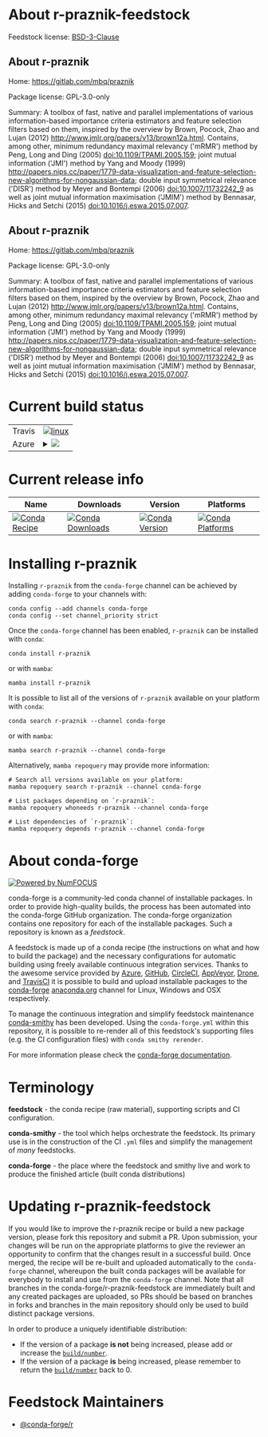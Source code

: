 About r-praznik-feedstock
=========================

Feedstock license: [BSD-3-Clause](https://github.com/conda-forge/r-praznik-feedstock/blob/main/LICENSE.txt)


About r-praznik
---------------

Home: https://gitlab.com/mbq/praznik

Package license: GPL-3.0-only

Summary: A toolbox of fast, native and parallel implementations of various information-based importance criteria estimators and feature selection filters based on them, inspired by the overview by Brown, Pocock, Zhao and Lujan (2012) <http://www.jmlr.org/papers/v13/brown12a.html>. Contains, among other, minimum redundancy maximal relevancy ('mRMR') method by Peng, Long and Ding (2005) <doi:10.1109/TPAMI.2005.159>; joint mutual information ('JMI') method by Yang and Moody (1999) <http://papers.nips.cc/paper/1779-data-visualization-and-feature-selection-new-algorithms-for-nongaussian-data>; double input symmetrical relevance ('DISR') method by Meyer and Bontempi  (2006) <doi:10.1007/11732242_9> as well as joint mutual information maximisation ('JMIM') method by Bennasar, Hicks and Setchi (2015) <doi:10.1016/j.eswa.2015.07.007>.

About r-praznik
---------------

Home: https://gitlab.com/mbq/praznik

Package license: GPL-3.0-only

Summary: A toolbox of fast, native and parallel implementations of various information-based importance criteria estimators and feature selection filters based on them, inspired by the overview by Brown, Pocock, Zhao and Lujan (2012) <http://www.jmlr.org/papers/v13/brown12a.html>. Contains, among other, minimum redundancy maximal relevancy ('mRMR') method by Peng, Long and Ding (2005) <doi:10.1109/TPAMI.2005.159>; joint mutual information ('JMI') method by Yang and Moody (1999) <http://papers.nips.cc/paper/1779-data-visualization-and-feature-selection-new-algorithms-for-nongaussian-data>; double input symmetrical relevance ('DISR') method by Meyer and Bontempi  (2006) <doi:10.1007/11732242_9> as well as joint mutual information maximisation ('JMIM') method by Bennasar, Hicks and Setchi (2015) <doi:10.1016/j.eswa.2015.07.007>.

Current build status
====================


<table><tr>
    <td>Travis</td>
    <td>
      <a href="https://app.travis-ci.com/conda-forge/r-praznik-feedstock">
        <img alt="linux" src="https://img.shields.io/travis/com/conda-forge/r-praznik-feedstock/main.svg?label=Linux">
      </a>
    </td>
  </tr>
    
  <tr>
    <td>Azure</td>
    <td>
      <details>
        <summary>
          <a href="https://dev.azure.com/conda-forge/feedstock-builds/_build/latest?definitionId=8999&branchName=main">
            <img src="https://dev.azure.com/conda-forge/feedstock-builds/_apis/build/status/r-praznik-feedstock?branchName=main">
          </a>
        </summary>
        <table>
          <thead><tr><th>Variant</th><th>Status</th></tr></thead>
          <tbody><tr>
              <td>linux_64_r_base4.3</td>
              <td>
                <a href="https://dev.azure.com/conda-forge/feedstock-builds/_build/latest?definitionId=8999&branchName=main">
                  <img src="https://dev.azure.com/conda-forge/feedstock-builds/_apis/build/status/r-praznik-feedstock?branchName=main&jobName=linux&configuration=linux%20linux_64_r_base4.3" alt="variant">
                </a>
              </td>
            </tr><tr>
              <td>linux_64_r_base4.4</td>
              <td>
                <a href="https://dev.azure.com/conda-forge/feedstock-builds/_build/latest?definitionId=8999&branchName=main">
                  <img src="https://dev.azure.com/conda-forge/feedstock-builds/_apis/build/status/r-praznik-feedstock?branchName=main&jobName=linux&configuration=linux%20linux_64_r_base4.4" alt="variant">
                </a>
              </td>
            </tr><tr>
              <td>linux_aarch64_r_base4.3</td>
              <td>
                <a href="https://dev.azure.com/conda-forge/feedstock-builds/_build/latest?definitionId=8999&branchName=main">
                  <img src="https://dev.azure.com/conda-forge/feedstock-builds/_apis/build/status/r-praznik-feedstock?branchName=main&jobName=linux&configuration=linux%20linux_aarch64_r_base4.3" alt="variant">
                </a>
              </td>
            </tr><tr>
              <td>linux_aarch64_r_base4.4</td>
              <td>
                <a href="https://dev.azure.com/conda-forge/feedstock-builds/_build/latest?definitionId=8999&branchName=main">
                  <img src="https://dev.azure.com/conda-forge/feedstock-builds/_apis/build/status/r-praznik-feedstock?branchName=main&jobName=linux&configuration=linux%20linux_aarch64_r_base4.4" alt="variant">
                </a>
              </td>
            </tr><tr>
              <td>linux_ppc64le_r_base4.3</td>
              <td>
                <a href="https://dev.azure.com/conda-forge/feedstock-builds/_build/latest?definitionId=8999&branchName=main">
                  <img src="https://dev.azure.com/conda-forge/feedstock-builds/_apis/build/status/r-praznik-feedstock?branchName=main&jobName=linux&configuration=linux%20linux_ppc64le_r_base4.3" alt="variant">
                </a>
              </td>
            </tr><tr>
              <td>linux_ppc64le_r_base4.4</td>
              <td>
                <a href="https://dev.azure.com/conda-forge/feedstock-builds/_build/latest?definitionId=8999&branchName=main">
                  <img src="https://dev.azure.com/conda-forge/feedstock-builds/_apis/build/status/r-praznik-feedstock?branchName=main&jobName=linux&configuration=linux%20linux_ppc64le_r_base4.4" alt="variant">
                </a>
              </td>
            </tr><tr>
              <td>osx_64_r_base4.3</td>
              <td>
                <a href="https://dev.azure.com/conda-forge/feedstock-builds/_build/latest?definitionId=8999&branchName=main">
                  <img src="https://dev.azure.com/conda-forge/feedstock-builds/_apis/build/status/r-praznik-feedstock?branchName=main&jobName=osx&configuration=osx%20osx_64_r_base4.3" alt="variant">
                </a>
              </td>
            </tr><tr>
              <td>osx_64_r_base4.4</td>
              <td>
                <a href="https://dev.azure.com/conda-forge/feedstock-builds/_build/latest?definitionId=8999&branchName=main">
                  <img src="https://dev.azure.com/conda-forge/feedstock-builds/_apis/build/status/r-praznik-feedstock?branchName=main&jobName=osx&configuration=osx%20osx_64_r_base4.4" alt="variant">
                </a>
              </td>
            </tr><tr>
              <td>win_64_r_base4.3</td>
              <td>
                <a href="https://dev.azure.com/conda-forge/feedstock-builds/_build/latest?definitionId=8999&branchName=main">
                  <img src="https://dev.azure.com/conda-forge/feedstock-builds/_apis/build/status/r-praznik-feedstock?branchName=main&jobName=win&configuration=win%20win_64_r_base4.3" alt="variant">
                </a>
              </td>
            </tr><tr>
              <td>win_64_r_base4.4</td>
              <td>
                <a href="https://dev.azure.com/conda-forge/feedstock-builds/_build/latest?definitionId=8999&branchName=main">
                  <img src="https://dev.azure.com/conda-forge/feedstock-builds/_apis/build/status/r-praznik-feedstock?branchName=main&jobName=win&configuration=win%20win_64_r_base4.4" alt="variant">
                </a>
              </td>
            </tr>
          </tbody>
        </table>
      </details>
    </td>
  </tr>
</table>

Current release info
====================

| Name | Downloads | Version | Platforms |
| --- | --- | --- | --- |
| [![Conda Recipe](https://img.shields.io/badge/recipe-r--praznik-green.svg)](https://anaconda.org/conda-forge/r-praznik) | [![Conda Downloads](https://img.shields.io/conda/dn/conda-forge/r-praznik.svg)](https://anaconda.org/conda-forge/r-praznik) | [![Conda Version](https://img.shields.io/conda/vn/conda-forge/r-praznik.svg)](https://anaconda.org/conda-forge/r-praznik) | [![Conda Platforms](https://img.shields.io/conda/pn/conda-forge/r-praznik.svg)](https://anaconda.org/conda-forge/r-praznik) |

Installing r-praznik
====================

Installing `r-praznik` from the `conda-forge` channel can be achieved by adding `conda-forge` to your channels with:

```
conda config --add channels conda-forge
conda config --set channel_priority strict
```

Once the `conda-forge` channel has been enabled, `r-praznik` can be installed with `conda`:

```
conda install r-praznik
```

or with `mamba`:

```
mamba install r-praznik
```

It is possible to list all of the versions of `r-praznik` available on your platform with `conda`:

```
conda search r-praznik --channel conda-forge
```

or with `mamba`:

```
mamba search r-praznik --channel conda-forge
```

Alternatively, `mamba repoquery` may provide more information:

```
# Search all versions available on your platform:
mamba repoquery search r-praznik --channel conda-forge

# List packages depending on `r-praznik`:
mamba repoquery whoneeds r-praznik --channel conda-forge

# List dependencies of `r-praznik`:
mamba repoquery depends r-praznik --channel conda-forge
```


About conda-forge
=================

[![Powered by
NumFOCUS](https://img.shields.io/badge/powered%20by-NumFOCUS-orange.svg?style=flat&colorA=E1523D&colorB=007D8A)](https://numfocus.org)

conda-forge is a community-led conda channel of installable packages.
In order to provide high-quality builds, the process has been automated into the
conda-forge GitHub organization. The conda-forge organization contains one repository
for each of the installable packages. Such a repository is known as a *feedstock*.

A feedstock is made up of a conda recipe (the instructions on what and how to build
the package) and the necessary configurations for automatic building using freely
available continuous integration services. Thanks to the awesome service provided by
[Azure](https://azure.microsoft.com/en-us/services/devops/), [GitHub](https://github.com/),
[CircleCI](https://circleci.com/), [AppVeyor](https://www.appveyor.com/),
[Drone](https://cloud.drone.io/welcome), and [TravisCI](https://travis-ci.com/)
it is possible to build and upload installable packages to the
[conda-forge](https://anaconda.org/conda-forge) [anaconda.org](https://anaconda.org/)
channel for Linux, Windows and OSX respectively.

To manage the continuous integration and simplify feedstock maintenance
[conda-smithy](https://github.com/conda-forge/conda-smithy) has been developed.
Using the ``conda-forge.yml`` within this repository, it is possible to re-render all of
this feedstock's supporting files (e.g. the CI configuration files) with ``conda smithy rerender``.

For more information please check the [conda-forge documentation](https://conda-forge.org/docs/).

Terminology
===========

**feedstock** - the conda recipe (raw material), supporting scripts and CI configuration.

**conda-smithy** - the tool which helps orchestrate the feedstock.
                   Its primary use is in the construction of the CI ``.yml`` files
                   and simplify the management of *many* feedstocks.

**conda-forge** - the place where the feedstock and smithy live and work to
                  produce the finished article (built conda distributions)


Updating r-praznik-feedstock
============================

If you would like to improve the r-praznik recipe or build a new
package version, please fork this repository and submit a PR. Upon submission,
your changes will be run on the appropriate platforms to give the reviewer an
opportunity to confirm that the changes result in a successful build. Once
merged, the recipe will be re-built and uploaded automatically to the
`conda-forge` channel, whereupon the built conda packages will be available for
everybody to install and use from the `conda-forge` channel.
Note that all branches in the conda-forge/r-praznik-feedstock are
immediately built and any created packages are uploaded, so PRs should be based
on branches in forks and branches in the main repository should only be used to
build distinct package versions.

In order to produce a uniquely identifiable distribution:
 * If the version of a package **is not** being increased, please add or increase
   the [``build/number``](https://docs.conda.io/projects/conda-build/en/latest/resources/define-metadata.html#build-number-and-string).
 * If the version of a package **is** being increased, please remember to return
   the [``build/number``](https://docs.conda.io/projects/conda-build/en/latest/resources/define-metadata.html#build-number-and-string)
   back to 0.

Feedstock Maintainers
=====================

* [@conda-forge/r](https://github.com/conda-forge/r/)


